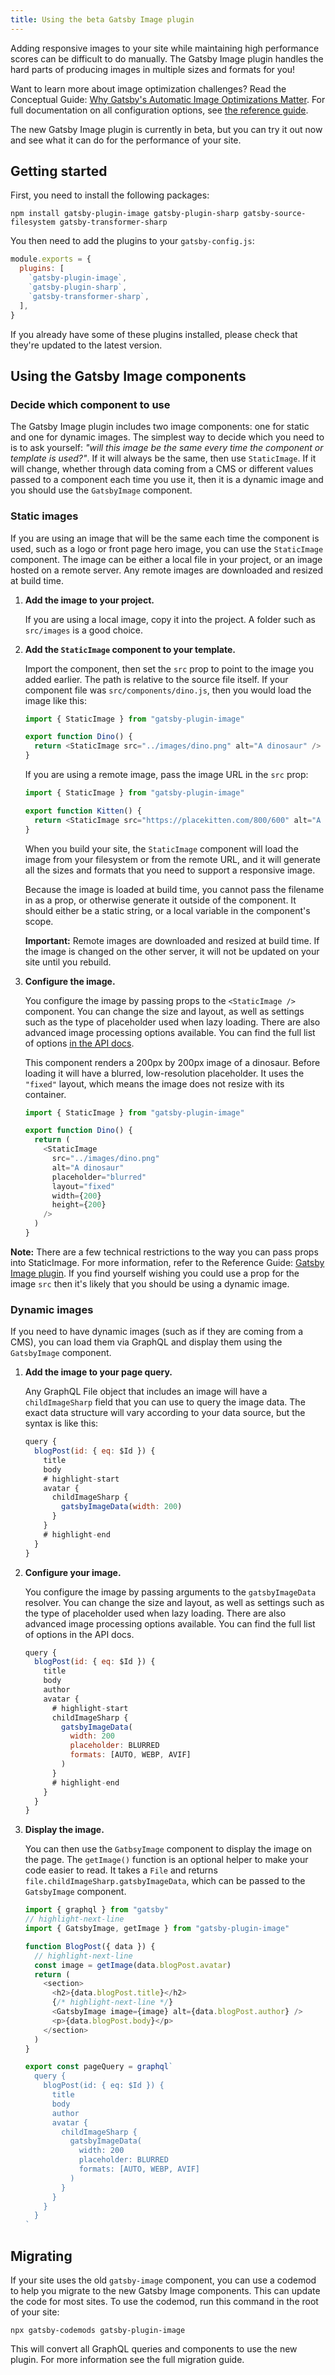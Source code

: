 ```yaml
---
title: Using the beta Gatsby Image plugin
---
```


Adding responsive images to your site while maintaining high performance scores can be difficult to do manually. The Gatsby Image plugin handles the hard parts of producing images in multiple sizes and formats for you!

Want to learn more about image optimization challenges? Read the Conceptual Guide: [Why Gatsby's Automatic Image Optimizations Matter](docs/conceptual/using-gatsby-image/). For full documentation on all configuration options, see [the reference guide](/docs/reference/built-in-components/gatsby-plugin-image).

The new Gatsby Image plugin is currently in beta, but you can try it out now and see what it can do for the performance of your site.

## Getting started

First, you need to install the following packages:

```shell
npm install gatsby-plugin-image gatsby-plugin-sharp gatsby-source-filesystem gatsby-transformer-sharp
```

You then need to add the plugins to your `gatsby-config.js`:

```js:title=gatsby-config.js
module.exports = {
  plugins: [
    `gatsby-plugin-image`,
    `gatsby-plugin-sharp`,
    `gatsby-transformer-sharp`,
  ],
}
```

If you already have some of these plugins installed, please check that they're updated to the latest version.

<!-- TODO: add exact minimum version when we reach GA -->

## Using the Gatsby Image components

### Decide which component to use

The Gatsby Image plugin includes two image components: one for static and one for dynamic images. The simplest way to decide which you need to is to ask yourself: _"will this image be the same every time the component or template is used?"_. If it will always be the same, then use `StaticImage`. If it will change, whether through data coming from a CMS or different values passed to a component each time you use it, then it is a dynamic image and you should use the `GatsbyImage` component.

### Static images

If you are using an image that will be the same each time the component is used, such as a logo or front page hero image, you can use the `StaticImage` component. The image can be either a local file in your project, or an image hosted on a remote server. Any remote images are downloaded and resized at build time.

1. **Add the image to your project.**

   If you are using a local image, copy it into the project. A folder such as `src/images` is a good choice.

2. **Add the `StaticImage` component to your template.**

   Import the component, then set the `src` prop to point to the image you added earlier. The path is relative to the source file itself. If your component file was `src/components/dino.js`, then you would load the image like this:

   ```jsx:title=src/components/dino.js
   import { StaticImage } from "gatsby-plugin-image"

   export function Dino() {
     return <StaticImage src="../images/dino.png" alt="A dinosaur" />
   }
   ```

   If you are using a remote image, pass the image URL in the `src` prop:

   ```jsx:title=src/components/kitten.js
   import { StaticImage } from "gatsby-plugin-image"

   export function Kitten() {
     return <StaticImage src="https://placekitten.com/800/600" alt="A kitten" />
   }
   ```

   When you build your site, the `StaticImage` component will load the image from your filesystem or from the remote URL, and it will generate all the sizes and formats that you need to support a responsive image.

   Because the image is loaded at build time, you cannot pass the filename in as a prop, or otherwise generate it outside of the component. It should either be a static string, or a local variable in the component's scope.

   **Important:** Remote images are downloaded and resized at build time. If the image is changed on the other server, it will not be updated on your site until you rebuild.

3. **Configure the image.**

   You configure the image by passing props to the `<StaticImage />` component. You can change the size and layout, as well as settings such as the type of placeholder used when lazy loading. There are also advanced image processing options available. You can find the full list of options [in the API docs](/docs/reference/built-in-components/gatsby-plugin-image).

   This component renders a 200px by 200px image of a dinosaur. Before loading it will have a blurred, low-resolution placeholder. It uses the `"fixed"` layout, which means the image does not resize with its container.

   ```jsx:title=src/components/dino.js
   import { StaticImage } from "gatsby-plugin-image"

   export function Dino() {
     return (
       <StaticImage
         src="../images/dino.png"
         alt="A dinosaur"
         placeholder="blurred"
         layout="fixed"
         width={200}
         height={200}
       />
     )
   }
   ```

**Note:** There are a few technical restrictions to the way you can pass props into StaticImage. For more information, refer to the Reference Guide: [Gatsby Image plugin](/docs/reference/built-in-components/gatsby-plugin-image#restrictions-on-using-staticimage). If you find yourself wishing you could use a prop for the image `src` then it's likely that you should be using a dynamic image.

### Dynamic images

If you need to have dynamic images (such as if they are coming from a CMS), you can load them via GraphQL and display them using the `GatsbyImage` component.

1. **Add the image to your page query.**

   Any GraphQL File object that includes an image will have a `childImageSharp` field that you can use to query the image data. The exact data structure will vary according to your data source, but the syntax is like this:

   ```graphql:title=src/templates/blogpost.js
   query {
     blogPost(id: { eq: $Id }) {
       title
       body
       # highlight-start
       avatar {
         childImageSharp {
           gatsbyImageData(width: 200)
         }
       }
       # highlight-end
     }
   }
   ```

2. **Configure your image.**

   You configure the image by passing arguments to the `gatsbyImageData` resolver. You can change the size and layout, as well as settings such as the type of placeholder used when lazy loading. There are also advanced image processing options available. You can find the full list of options in the API docs.

   ```graphql:title=src/templates/blogpost.js
   query {
     blogPost(id: { eq: $Id }) {
       title
       body
       author
       avatar {
         # highlight-start
         childImageSharp {
           gatsbyImageData(
             width: 200
             placeholder: BLURRED
             formats: [AUTO, WEBP, AVIF]
           )
         }
         # highlight-end
       }
     }
   }
   ```

3. **Display the image.**

   You can then use the `GatbsyImage` component to display the image on the page. The `getImage()` function is an optional helper to make your code easier to read. It takes a `File` and returns `file.childImageSharp.gatsbyImageData`, which can be passed to the `GatsbyImage` component.

   ```jsx:title=src/templates/blogpost.js
   import { graphql } from "gatsby"
   // highlight-next-line
   import { GatsbyImage, getImage } from "gatsby-plugin-image"

   function BlogPost({ data }) {
     // highlight-next-line
     const image = getImage(data.blogPost.avatar)
     return (
       <section>
         <h2>{data.blogPost.title}</h2>
         {/* highlight-next-line */}
         <GatsbyImage image={image} alt={data.blogPost.author} />
         <p>{data.blogPost.body}</p>
       </section>
     )
   }

   export const pageQuery = graphql`
     query {
       blogPost(id: { eq: $Id }) {
         title
         body
         author
         avatar {
           childImageSharp {
             gatsbyImageData(
               width: 200
               placeholder: BLURRED
               formats: [AUTO, WEBP, AVIF]
             )
           }
         }
       }
     }
   `
   ```

## Migrating

If your site uses the old `gatsby-image` component, you can use a codemod to help you migrate to the new Gatsby Image components. This can update the code for most sites. To use the codemod, run this command in the root of your site:

```shell
npx gatsby-codemods gatsby-plugin-image
```

This will convert all GraphQL queries and components to use the new plugin. For more information see the full migration guide.
